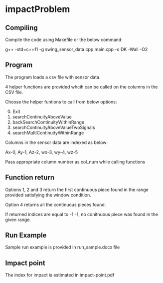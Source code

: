 # impactProblem

## Compiling
Compile the code using Makefile or the below command:

g++ -std=c++11 -g swing_sensor_data.cpp main.cpp -o DK -Wall -O2

## Program 
The program loads a csv file with sensor data.

4 helper functions are provided whcih can be called on the columns in the CSV file.

Choose the helper funtions to call from below options:

0. Exit 
1. searchContinuityAboveValue 
2. backSearchContinuityWithinRange 
3. searchContinuityAboveValueTwoSignals 
4. searchMultiContinuityWithinRange 

Columns in the sensor data are indexed as below:

Ax-0, Ay-1, Az-2, wx-3, wy-4, wz-5

Pass appropriate column number as col_num while calling functions

## Function return 

Options 1, 2 and 3 return the first continuous piece found in the range provided satisfying the window condition.

Option 4 returns all the continuous pieces found.

If returned indices are equal to -1 -1, no conitnuous piece was found in the given range.

## Run Example

Sample run example is provided in run_sample.docx file

## Impact point
The index for impact is estimated in impact-point.pdf
